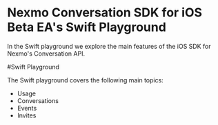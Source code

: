 # Nexmo Conversation SDK for iOS Beta EA's Swift Playground

In the Swift playground we explore the main features of the iOS SDK for Nexmo's Conversation API. 

#Swift Playground

The Swift playground covers the following main topics:

 * Usage
 * Conversations
 * Events
 * Invites
 